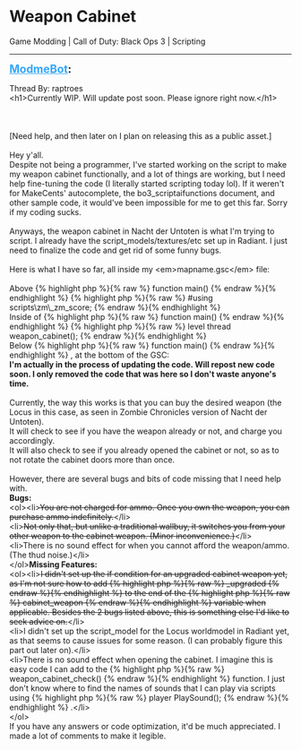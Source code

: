 # Weapon Cabinet
Game Modding | Call of Duty: Black Ops 3 | Scripting

---
<strong style="font-size: 1.4em;"><span style="text-decoration: underline;text-decoration-color: #34a7f9;"><span style="color:#34a7f9;">ModmeBot</span></span>:</strong>

<p>Thread By: raptroes<br />&lt;h1&gt;Currently WIP. Will update post soon. Please ignore right now.&lt;/h1&gt;<br /> <br /> <br /><br />
[Need help, and then later on I plan on releasing this as a public asset.]<br /> <br />Hey y&#39;all.<br />Despite not being a programmer, I&#39;ve started working on the script to make my weapon cabinet functionally, and a lot of things are working, but I need help fine-tuning the code (I literally started scripting today lol). If it weren&#39;t for MakeCents&#39; autocomplete, the bo3_scriptaifunctions document, and other sample code, it would&#39;ve been impossible for me to get this far. Sorry if my coding sucks.<br /> <br />Anyways, the weapon cabinet in Nacht der Untoten is what I&#39;m trying to script. I already have the script_models/textures/etc set up in Radiant. I just need to finalize the code and get rid of some funny bugs.<br /> <br />Here is what I have so far, all inside my &lt;em&gt;mapname.gsc&lt;/em&gt; file:<br /> <br />Above {% highlight php %}{% raw %}
function main()
{% endraw %}{% endhighlight %}
{% highlight php %}{% raw %}
#using scripts\zm\_zm_score;
{% endraw %}{% endhighlight %}
 <br />Inside of {% highlight php %}{% raw %}
function main()
{% endraw %}{% endhighlight %}
{% highlight php %}{% raw %}
level thread weapon_cabinet();
{% endraw %}{% endhighlight %}
 <br />Below {% highlight php %}{% raw %}
function main()
{% endraw %}{% endhighlight %}
, at the bottom of the GSC:<br /><strong>I&#39;m actually in the process of updating the code. Will repost new code soon. I only removed the code that was here so I don&#39;t waste anyone&#39;s time.</strong><br /> <br />Currently, the way this works is that you can buy the desired weapon (the Locus in this case, as seen in Zombie Chronicles version of Nacht der Untoten).<br />It will check to see if you have the weapon already or not, and charge you accordingly.<br />It will also check to see if you already opened the cabinet or not, so as to not rotate the cabinet doors more than once.<br /> <br />However, there are several bugs and bits of code missing that I need help with.<br /><strong>Bugs:</strong><br />&lt;ol&gt;&lt;li&gt;<span style="text-decoration: line-through">You are not charged for ammo. Once you own the weapon, you can purchase ammo indefinitely.</span>&lt;/li&gt;<br />&lt;li&gt;<span style="text-decoration: line-through">Not only that, but unlike a traditional wallbuy, it switches you from your other weapon to the cabinet weapon. (Minor inconvenience.)</span>&lt;/li&gt;<br />&lt;li&gt;There is no sound effect for when you cannot afford the weapon/ammo. (The thud noise.)&lt;/li&gt;<br />&lt;/ol&gt;<strong>Missing Features:</strong><br />&lt;ol&gt;&lt;li&gt;<span style="text-decoration: line-through">I didn&#39;t set up the if condition for an upgraded cabinet weapon yet, as I&#39;m not sure how to add {% highlight php %}{% raw %}
_upgraded
{% endraw %}{% endhighlight %}
to the end of the {% highlight php %}{% raw %}
cabinet_weapon
{% endraw %}{% endhighlight %}
variable when applicable. Besides the 2 bugs listed above, this is something else I&#39;d like to seek advice on.</span>&lt;/li&gt;<br />&lt;li&gt;I didn&#39;t set up the script_model for the Locus worldmodel in Radiant yet, as that seems to cause issues for some reason. (I can probably figure this part out later on).&lt;/li&gt;<br />&lt;li&gt;There is no sound effect when opening the cabinet. I imagine this is easy code I can add to the {% highlight php %}{% raw %}
weapon_cabinet_check()
{% endraw %}{% endhighlight %}
function. I just don&#39;t know where to find the names of sounds that I can play via scripts using {% highlight php %}{% raw %}
player PlaySound();
{% endraw %}{% endhighlight %}
.&lt;/li&gt;<br />&lt;/ol&gt; <br />If you have any answers or code optimization, it&#39;d be much appreciated. I made a lot of comments to make it legible.<br />
</p>
